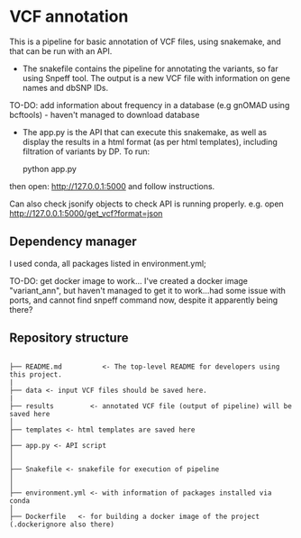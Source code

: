 # VCF annotation

This is a pipeline for basic annotation of VCF files, using snakemake, and that can be run with an API. 

 * The snakefile contains the pipeline for annotating the variants, so far using Snpeff tool. The output is a new VCF file with information on gene names and dbSNP IDs.

TO-DO: add information about frequency in a database (e.g gnOMAD using bcftools) - haven't managed to download database

 * The app.py is the API that can execute this snakemake, as well as display the results in a html format (as per html templates), including filtration of variants by DP. To run: 

    python app.py

then open: http://127.0.0.1:5000 and follow instructions.

Can also check jsonify objects to check API is running properly. e.g. open http://127.0.0.1:5000/get_vcf?format=json



## Dependency manager

I used conda, all packages listed in environment.yml; 

TO-DO: get docker image to work...
I've created a docker image "variant_ann", but haven't managed to get it to work...had some issue with ports, and cannot find snpeff command now, despite it apparently being there?



## Repository structure

```

├── README.md          <- The top-level README for developers using this project.
|
├── data <- input VCF files should be saved here.
|
├── results         <- annotated VCF file (output of pipeline) will be saved here 
│ 
├── templates <- html templates are saved here                     
│
├── app.py <- API script
│ 
│
├── Snakefile <- snakefile for execution of pipeline
│ 
│
├── environment.yml <- with information of packages installed via conda
│ 
├── Dockerfile   <- for building a docker image of the project (.dockerignore also there)

```